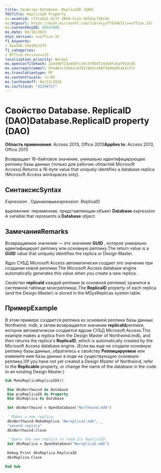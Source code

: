 ```yaml
---
title: Свойство Database. ReplicaID (DAO)
TOCTitle: ReplicaID Property
ms:assetid: cf2ca8a1-d13f-30e0-2ca1-dd32ac736c56
ms:mtpsurl: https://msdn.microsoft.com/library/Ff834672(v=office.15)
ms:contentKeyID: 48547805
ms.date: 09/18/2015
mtps_version: v=office.15
f1_keywords:
- dao360.chm1053375
f1_categories:
- Office.Version=v15
localization_priority: Normal
ms.openlocfilehash: 2ada9bf23a4b8fc34c5f9b4f24350fc6af91dc85
ms.sourcegitcommit: 8fe462c32b91c87911942c188f3445e85a54137c
ms.translationtype: MT
ms.contentlocale: ru-RU
ms.lasthandoff: 04/23/2019
ms.locfileid: "32294717"
---
```

# <a name="databasereplicaid-property-dao"></a><span data-ttu-id="75d98-102">Свойство Database. ReplicaID (DAO)</span><span class="sxs-lookup"><span data-stu-id="75d98-102">Database.ReplicaID property (DAO)</span></span>


<span data-ttu-id="75d98-103">**Область применения**: Access 2013, Office 2013</span><span class="sxs-lookup"><span data-stu-id="75d98-103">**Applies to**: Access 2013, Office 2013</span></span>


<span data-ttu-id="75d98-104">Возвращает 16-байтовое значение, уникально идентифицирующее реплику базы данных (только для рабочих областей Microsoft Access).</span><span class="sxs-lookup"><span data-stu-id="75d98-104">Returns a 16-byte value that uniquely identifies a database replica (Microsoft Access workspaces only).</span></span>

## <a name="syntax"></a><span data-ttu-id="75d98-105">Синтаксис</span><span class="sxs-lookup"><span data-stu-id="75d98-105">Syntax</span></span>

<span data-ttu-id="75d98-106">*Expression* . Одинаковые</span><span class="sxs-lookup"><span data-stu-id="75d98-106">*expression* .ReplicaID</span></span>

<span data-ttu-id="75d98-107">*выражение*: переменная, представляющая объект **Database**.</span><span class="sxs-lookup"><span data-stu-id="75d98-107">*expression* A variable that represents a **Database** object.</span></span>

## <a name="remarks"></a><span data-ttu-id="75d98-108">Замечания</span><span class="sxs-lookup"><span data-stu-id="75d98-108">Remarks</span></span>

<span data-ttu-id="75d98-109">Возвращаемое значение — это значение **GUID** , которое уникально идентифицирует реплику или основную реплику.</span><span class="sxs-lookup"><span data-stu-id="75d98-109">The return value is a **GUID** value that uniquely identifies the replica or Design Master.</span></span>

<span data-ttu-id="75d98-110">Ядро СУБД Microsoft Access автоматически создает это значение при создании новой реплики.</span><span class="sxs-lookup"><span data-stu-id="75d98-110">The Microsoft Access database engine automatically generates this value when you create a new replica.</span></span>

<span data-ttu-id="75d98-111">Свойство **replicaId** каждой реплики (и основной реплики) хранится в системной таблице мсисрепликас.</span><span class="sxs-lookup"><span data-stu-id="75d98-111">The **ReplicaID** property of each replica (and the Design Master) is stored in the MSysReplicas system table.</span></span>

## <a name="example"></a><span data-ttu-id="75d98-112">Пример</span><span class="sxs-lookup"><span data-stu-id="75d98-112">Example</span></span>

<span data-ttu-id="75d98-113">В этом примере создается реплика из основной реплики базы данных Northwind. mdb, а затем возвращается значение **replicaId**реплики, которое автоматически создается ядром СУБД Microsoft Access.</span><span class="sxs-lookup"><span data-stu-id="75d98-113">This example makes a replica from the Design Master of Northwind.mdb, and then returns the replica's **ReplicaID**, which is automatically created by the Microsoft Access database engine.</span></span> <span data-ttu-id="75d98-114">(Если вы еще не создали основную реплику базы данных, обратитесь к свойству **Реплицируемое** или измените имя базы данных в коде на существующую основную реплику.)</span><span class="sxs-lookup"><span data-stu-id="75d98-114">(If you have not yet created a Design Master of Northwind, refer to the **Replicable** property, or change the name of the database in the code to an existing Design Master.)</span></span>

```vb 
Sub MakeReplicaReplicaIDX() 
 
 Dim dbsNorthwind As Database 
 Dim prpReplicaID As Property 
 Dim dbsReplica As Database 
 
 Set dbsNorthwind = OpenDatabase("Northwind.mdb") 
 
 ' Makes a new replica. 
 dbsNorthwind.MakeReplica "Nwreplica2.mdb", _ 
 "second replica" 
 dbsNorthwind.Close 
 
 ' Opens the new replica to read its ReplicaID. 
 Set dbsReplica = OpenDatabase("Nwreplica2.mdb") 
 
 Debug.Print dbsReplica.ReplicaID 
 dbsReplica.Close 
 
End Sub 
 
```

